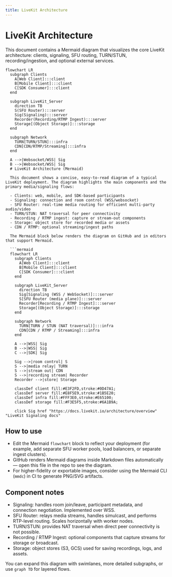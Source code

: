 ```yaml
---
title: LiveKit Architecture
---
```


# LiveKit Architecture

This document contains a Mermaid diagram that visualizes the core LiveKit architecture: clients, signaling, SFU routing, TURN/STUN, recording/ingestion, and optional external services.

```mermaid
flowchart LR
  subgraph Clients
    A[Web Client]:::client
    B[Mobile Client]:::client
    C[SDK Consumer]:::client
  end

  subgraph LiveKit_Server
    direction TB
    S(SFU Router):::server
    Sig(Signaling):::server
    Recorder(Recording/RTMP Ingest):::server
    Storage[(Object Storage)]:::storage
  end

  subgraph Network
    TURN[TURN/STUN]:::infra
    CDN[CDN/RTMP/Streaming]:::infra
  end

  A -->|Websocket/WSS| Sig
  B -->|Websocket/WSS| Sig
  # LiveKit Architecture (Mermaid)

  This document shows a concise, easy-to-read diagram of a typical LiveKit deployment. The diagram highlights the main components and the primary media/signaling flows:

  - Clients: web, mobile, and SDK-based participants
  - Signaling: connection and room control (WSS/websocket)
  - SFU Router: real-time media routing for efficient multi-party audio/video
  - TURN/STUN: NAT traversal for peer connectivity
  - Recording / RTMP ingest: capture or stream-out components
  - Storage: object store for recorded media or assets
  - CDN / RTMP: optional streaming/ingest paths

  The Mermaid block below renders the diagram on GitHub and in editors that support Mermaid.

  ```mermaid
  flowchart LR
    subgraph Clients
      A[Web Client]:::client
      B[Mobile Client]:::client
      C[SDK Consumer]:::client
    end

    subgraph LiveKit_Server
      direction TB
      Sig[Signaling (WSS / WebSocket)]:::server
      S[SFU Router (media plane)]:::server
      Recorder[Recording / RTMP Ingest]:::server
      Storage[(Object Storage)]:::storage
    end

    subgraph Network
      TURN[TURN / STUN (NAT traversal)]:::infra
      CDN[CDN / RTMP / Streaming]:::infra
    end

    A -->|WSS| Sig
    B -->|WSS| Sig
    C -->|SDK| Sig

    Sig -->|room control| S
    S -->|media relay| TURN
    S -->|stream out| CDN
    S -->|recording stream| Recorder
    Recorder -->|store| Storage

    classDef client fill:#E3F2FD,stroke:#0D47A1;
    classDef server fill:#E8F5E9,stroke:#1B5E20;
    classDef infra fill:#FFF3E0,stroke:#E65100;
    classDef storage fill:#F3E5F5,stroke:#6A1B9A;

    click Sig href "https://docs.livekit.io/architecture/overview" "LiveKit Signaling docs"
  ```

  ## How to use

  - Edit the Mermaid `flowchart` block to reflect your deployment (for example, add separate SFU worker pools, load balancers, or separate ingest clusters).
  - GitHub renders Mermaid diagrams inside Markdown files automatically — open this file in the repo to see the diagram.
  - For higher-fidelity or exportable images, consider using the Mermaid CLI (`mmdc`) in CI to generate PNG/SVG artifacts.

  ## Component notes

  - Signaling: handles room join/leave, participant metadata, and connection negotiation. Implemented over WSS.
  - SFU Router: relays media streams, handles simulcast, and performs RTP-level routing. Scales horizontally with worker nodes.
  - TURN/STUN: provides NAT traversal when direct peer connectivity is not possible.
  - Recording / RTMP Ingest: optional components that capture streams for storage or broadcast.
  - Storage: object stores (S3, GCS) used for saving recordings, logs, and assets.

  You can expand this diagram with swimlanes, more detailed subgraphs, or use `graph TD` for layered flows.
